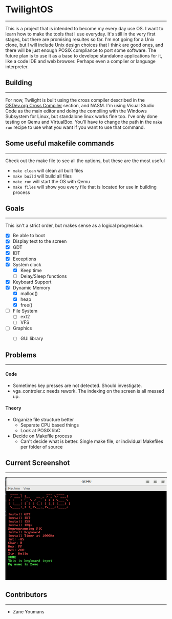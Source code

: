# TwilightOS
----
This is a project that is intended to become my every day use OS. I want to learn how to make the tools that I use everyday. It's still in the very first stages, but there are promising resultes so far. I'm not going for a Unix clone, but I will include Unix design choices that I think are good ones, and there will be just enough POSIX compliance to port some software. The future plan is to use it as a base to develope standalone applications for it, like a code IDE and web browser. Perhaps even a complier or language interpreter. 

## Building
----
For now, Twilight is built using the cross compiler described in the [OSDev.org Cross Compiler](https://wiki.osdev.org/GCC_Cross-Compiler) section, and NASM. I'm using Visual Studio Code as the main editor and doing the compiling with the Windows Subsystem for Linux, but standalone linux works fine too. I've only done testing on Qemu and VirtualBox. You'll have to change the path in the `make run` recipe to use what you want if you want to use that command.

## **Some useful makefile commands**
----
Check out the make file to see all the options, but these are the most useful
- `make clean` will clean all built files
- `make build` will build all files
- `make run` will start the OS with Qemu
- `make files` will show you every file that is located for use in building process

## **Goals**
----
This isn't a strict order, but makes sense as a logical progression.
- [x] Be able to boot
- [x] Display text to the screen
- [x] GDT
- [x] IDT
- [x] Exceptions
- [x] System clock
  - [x] Keep time
  - [ ] Delay/Sleep functions
- [x] Keyboard Support
- [x] Dynamic Memory
  - [x] malloc()
  - [x] heap
  - [x] free()
- [ ] File System
  - [ ] ext2
  - [ ] VFS
- [ ] Graphics
  - [ ] GUI library


## **Problems**
----
#### Code
- Sometimes key presses are not detected. Should investigate.
- vga_controler.c needs rework. The indexing on the screen is all messed up.
#### Theory
- Organize file structure better
  * Separate CPU based things
  * Look at POSIX libC
- Decide on Makefile process
  * Can't decide what is better. Single make file, or individual Makefiles per folder of source
  
## **Current Screenshot**
----
![Latest Screenshot](/images/Keyboard_Input.PNG)

## **Contributors**
----
- Zane Youmans
